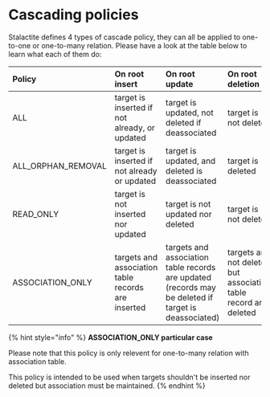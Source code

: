 # Cascading policies

Stalactite defines 4 types of cascade policy, they can all be applied to one-to-one or one-to-many relation. Please have a look at the table below to learn what each of them do:

<table>
  <thead>
    <tr>
      <th style="text-align:left">Policy</th>
      <th style="text-align:left">On root insert</th>
      <th style="text-align:left">On root update</th>
      <th style="text-align:left">On root deletion</th>
    </tr>
  </thead>
  <tbody>
    <tr>
      <td style="text-align:left">ALL</td>
      <td style="text-align:left">target is inserted if not already, or updated</td>
      <td style="text-align:left">target is updated, not deleted if deassociated</td>
      <td style="text-align:left">target is not deleted</td>
    </tr>
    <tr>
      <td style="text-align:left">ALL_ORPHAN_REMOVAL</td>
      <td style="text-align:left">target is inserted if not already or updated</td>
      <td style="text-align:left">target is updated, and deleted is deassociated</td>
      <td style="text-align:left">target is deleted</td>
    </tr>
    <tr>
      <td style="text-align:left">READ_ONLY</td>
      <td style="text-align:left">target is not inserted nor updated</td>
      <td style="text-align:left">target is not updated nor deleted</td>
      <td style="text-align:left">target is not deleted</td>
    </tr>
    <tr>
      <td style="text-align:left">
        <p>ASSOCIATION_ONLY</p>
        <p></p>
      </td>
      <td style="text-align:left">targets and association table records are inserted</td>
      <td style="text-align:left">targets and association table records are updated (records may be deleted
        if target is deassociated)</td>
      <td style="text-align:left">targets are not deleted but association table record are deleted</td>
    </tr>
  </tbody>
</table>

{% hint style="info" %}
**ASSOCIATION\_ONLY particular case**

Please note that this policy is only relevent for one-to-many relation with association table.

This policy is intended to be used when targets shouldn't be inserted nor deleted but association must be maintained.
{% endhint %}

